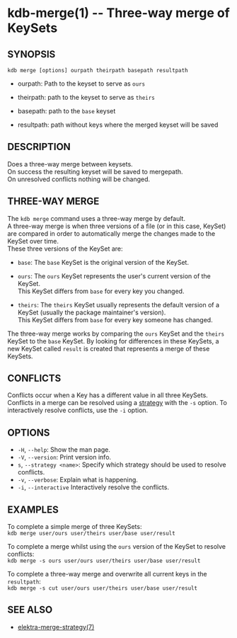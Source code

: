 kdb-merge(1) -- Three-way merge of KeySets
==========================================

## SYNOPSIS

`kdb merge [options] ourpath theirpath basepath resultpath`  

* ourpath:
  Path to the keyset to serve as `ours`  

* theirpath:
  path to the keyset to serve as `theirs`  

* basepath:
  path to the `base` keyset  

* resultpath:
  path without keys where the merged keyset will be saved    

## DESCRIPTION

Does a three-way merge between keysets.  
On success the resulting keyset will be saved to mergepath.  
On unresolved conflicts nothing will be changed.  

## THREE-WAY MERGE

The `kdb merge` command uses a three-way merge by default.  
A three-way merge is when three versions of a file (or in this case, KeySet) are compared in order to automatically merge the changes made to the KeySet over time.  
These three versions of the KeySet are:  

* `base`:
  The `base` KeySet is the original version of the KeySet.  

* `ours`:
  The `ours` KeySet represents the user's current version of the KeySet.  
  This KeySet differs from `base` for every key you changed.  

* `theirs`:
  The `theirs` KeySet usually represents the default version of a KeySet (usually the package maintainer's version).  
  This KeySet differs from `base` for every key someone has changed.  

The three-way merge works by comparing the `ours` KeySet and the `theirs` KeySet to the `base` KeySet. By looking for differences  in these KeySets, a new KeySet called `result` is created that represents a merge of these KeySets.  

## CONFLICTS

Conflicts occur when a Key has a different value in all three KeySets.  
Conflicts in a merge can be resolved using a [strategy](#STRATEGIES) with the `-s` option.
To interactively resolve conflicts, use the `-i` option.

## OPTIONS

- `-H`, `--help`:
  Show the man page.
- `-V`, `--version`:
  Print version info.
- `s`, `--strategy <name>`:
  Specify which strategy should be used to resolve conflicts.
- `-v`, `--verbose`:
  Explain what is happening.
- `-i`, `--interactive`
  Interactively resolve the conflicts.


## EXAMPLES

To complete a simple merge of three KeySets:  
    `kdb merge user/ours user/theirs user/base user/result`  

To complete a merge whilst using the `ours` version of the KeySet to resolve conflicts:  
    `kdb merge -s ours user/ours user/theirs user/base user/result`  

To complete a three-way merge and overwrite all current keys in the `resultpath`:  
    `kdb merge -s cut user/ours user/theirs user/base user/result`  

## SEE ALSO

- [elektra-merge-strategy(7)](elektra-merge-strategy.md)
